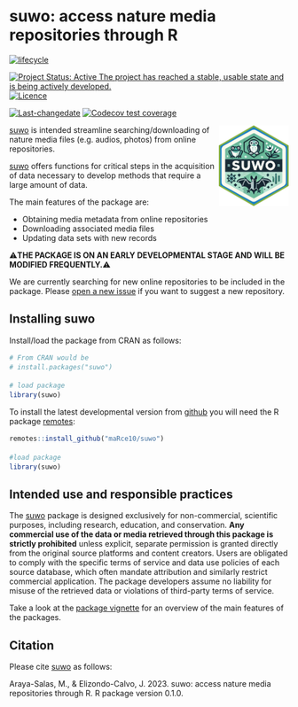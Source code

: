 suwo: access nature media repositories through R
================

<!-- README.md is generated from README.Rmd. Please edit that file -->
<!-- badges: start -->

[![lifecycle](https://lifecycle.r-lib.org/articles/figures/lifecycle-experimental.svg)](https://lifecycle.r-lib.org/articles/stages.html)
<!-- [![Dependencies](https://tinyverse.netlify.com/badge/suwo)](https://cran.r-project.org/package=suwo)  -->
[![Project Status: Active The project has reached a stable, usable state
and is being actively
developed.](https://www.repostatus.org/badges/latest/active.svg)](https://www.repostatus.org/#active)
[![Licence](https://img.shields.io/badge/https://img.shields.io/badge/licence-GPL--2-blue.svg)](https://www.gnu.org/licenses/gpl-3.0.en.html)
<!-- [![minimal R version](https://img.shields.io/badge/R%3E%3D-Depends:-6666ff.svg)](https://cran.r-project.org/)  -->
<!-- [![packageversion](https://img.shields.io/badge/Package%20version-0.1.0-orange.svg?style=flat-square)](commits/develop)  -->
[![Last-changedate](https://img.shields.io/badge/last%20change-2025--10--16-yellowgreen.svg)](/commits/master)
[![Codecov test
coverage](https://codecov.io/gh/maRce10/suwo/branch/master/graph/badge.svg)](https://app.codecov.io/gh/maRce10/suwo?branch=master)
<!-- [![CRAN_Status_Badge](https://www.r-pkg.org/badges/version/suwo)](https://cran.r-project.org/package=suwo) -->
<!-- [![Total Downloads](https://cranlogs.r-pkg.org/badges/grand-total/suwo)](https://cranlogs.r-pkg.org/badges/grand-total/suwo) -->
<!-- badges: end -->

<!-- <img src="man/figures/suwo_sticker.png" alt="suwo logo" align="right" width = "25%" height="25%"/> -->

<img src="man/figures/suwo_sticker.png" alt="suwo logo" align="right" width = "25%" height="25%"/>

[suwo](https://github.com/maRce10/suwo) is intended streamline
searching/downloading of nature media files (e.g. audios, photos) from
online repositories.

[suwo](https://github.com/maRce10/suwo) offers functions for critical
steps in the acquisition of data necessary to develop methods that
require a large amount of data.

The main features of the package are:

- Obtaining media metadata from online repositories
- Downloading associated media files
- Updating data sets with new records

:warning:**THE PACKAGE IS ON AN EARLY DEVELOPMENTAL STAGE AND WILL BE
MODIFIED FREQUENTLY.**:warning:

We are currently searching for new online repositories to be included in
the package. Please [open a new
issue](https://github.com/maRce10/suwo/issues/new/choose) if you want to
suggest a new repository.

## Installing suwo

Install/load the package from CRAN as follows:

``` r
# From CRAN would be
# install.packages("suwo")

# load package
library(suwo)
```

To install the latest developmental version from
[github](https://github.com/) you will need the R package
[remotes](https://cran.r-project.org/package=remotes):

``` r
remotes::install_github("maRce10/suwo")

#load package
library(suwo)
```

## Intended use and responsible practices

The [suwo](https://github.com/maRce10/suwo) package is designed
exclusively for non-commercial, scientific purposes, including research,
education, and conservation. **Any commercial use of the data or media
retrieved through this package is strictly prohibited** unless explicit,
separate permission is granted directly from the original source
platforms and content creators. Users are obligated to comply with the
specific terms of service and data use policies of each source database,
which often mandate attribution and similarly restrict commercial
application. The package developers assume no liability for misuse of
the retrieved data or violations of third-party terms of service.

Take a look at the [package vignette](./articles/suwo.html) for an
overview of the main features of the packages.

## Citation

Please cite [suwo](https://github.com/maRce10/suwo) as follows:

Araya-Salas, M., & Elizondo-Calvo, J. 2023. suwo: access nature media
repositories through R. R package version 0.1.0.
